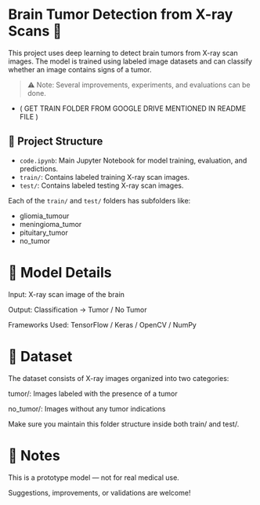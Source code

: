# Brain Tumor Detection from X-ray Scans 🧠

This project uses deep learning to detect brain tumors from X-ray scan images. The model is trained using labeled image datasets and can classify whether an image contains signs of a tumor.

> ⚠️ Note: Several improvements, experiments, and evaluations can be done.
- ( GET TRAIN FOLDER FROM GOOGLE DRIVE MENTIONED IN README FILE )

## 📂 Project Structure

- `code.ipynb`: Main Jupyter Notebook for model training, evaluation, and predictions.
- `train/`: Contains labeled training X-ray scan images.
- `test/`: Contains labeled testing X-ray scan images.

Each of the `train/` and `test/` folders has subfolders like:
- gliomia_tumour
- meningioma_tumor
- pituitary_tumor
- no_tumor

# 📌 Model Details
Input: X-ray scan image of the brain

Output: Classification → Tumor / No Tumor

Frameworks Used: TensorFlow / Keras / OpenCV / NumPy

# 🧪 Dataset
The dataset consists of X-ray images organized into two categories:

tumor/: Images labeled with the presence of a tumor

no_tumor/: Images without any tumor indications

Make sure you maintain this folder structure inside both train/ and test/.

# 📌 Notes
This is a prototype model — not for real medical use.

Suggestions, improvements, or validations are welcome!
